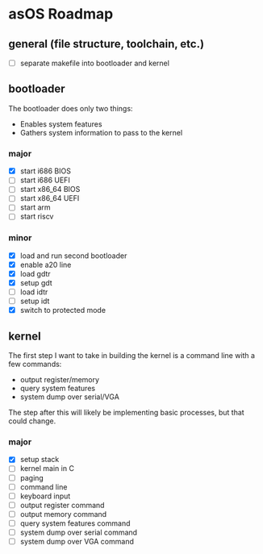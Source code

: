 # asOS Roadmap

## general (file structure, toolchain, etc.)

- [ ] separate makefile into bootloader and kernel

## bootloader

The bootloader does only two things:
* Enables system features
* Gathers system information to pass to the kernel

### major

- [x] start i686 BIOS
- [ ] start i686 UEFI
- [ ] start x86_64 BIOS
- [ ] start x86_64 UEFI
- [ ] start arm
- [ ] start riscv

### minor

- [x] load and run second bootloader
- [x] enable a20 line
- [x] load gdtr
- [x] setup gdt
- [ ] load idtr
- [ ] setup idt
- [x] switch to protected mode

## kernel

The first step I want to take in building the kernel is a command line with a few commands:
* output register/memory
* query system features
* system dump over serial/VGA

The step after this will likely be implementing basic processes, but that could change.

### major

- [x] setup stack
- [ ] kernel main in C
- [ ] paging
- [ ] command line
- [ ] keyboard input
- [ ] output register command
- [ ] output memory command
- [ ] query system features command
- [ ] system dump over serial command
- [ ] system dump over VGA command
